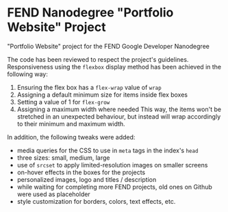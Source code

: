 # FEND Nanodegree "Portfolio Website" Project
"Portfolio Website" project for the FEND Google Developer Nanodegree 

The code has been reviewed to respect the project's guidelines. 
Responsiveness using the `flexbox` display method has been achieved in the following way:
1. Ensuring the flex box has a `flex-wrap` value of `wrap`
2. Assigning a default minimum size for items inside flex boxes
3. Setting a value of 1 for `flex-grow`
4. Assigning a maximum width where needed
This way, the items won't be stretched in an unexpected behaviour, but instead will wrap accordingly to their minimum and maximum width.

In addition, the following tweaks were added:
- media queries for the CSS to use in `meta` tags in the index's `head`
- three sizes: small, medium, large
- use of `srcset` to apply limited-resolution images on smaller screens
- on-hover effects in the boxes for the projects
- personalized images, logo and titles / description
- while waiting for completing more FEND projects, old ones on Github were used as placeholder
- style customization for borders, colors, text effects, etc.
